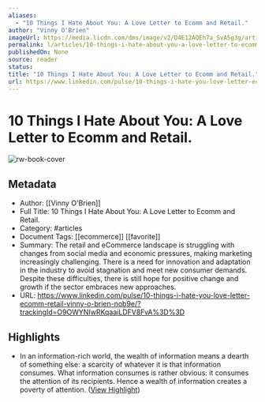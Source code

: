 ```yaml
---
aliases:
  - "10 Things I Hate About You: A Love Letter to Ecomm and Retail."
author: "Vinny O'Brien"
imageUrl: https://media.licdn.com/dms/image/v2/D4E12AQEh7a_SvA5g3g/article-cover_image-shrink_600_2000/article-cover_image-shrink_600_2000/0/1731327354866?e=2147483647&v=beta&t=VgHkPDek9O9tBDUUBBDJkMFOHHmYAKXM0sMlxBpxrnY
permalink: l/articles/10-things-i-hate-about-you-a-love-letter-to-ecomm-and-retail
publishedOn: None
source: reader
status: 
title: "10 Things I Hate About You: A Love Letter to Ecomm and Retail."
url: https://www.linkedin.com/pulse/10-things-i-hate-you-love-letter-ecomm-retail-vinny-o-brien-nob9e/?trackingId=O9OWYNIwRKqaaiLDFV8FvA%3D%3D
---
```

# 10 Things I Hate About You: A Love Letter to Ecomm and Retail.

![rw-book-cover](https://media.licdn.com/dms/image/v2/D4E12AQEh7a_SvA5g3g/article-cover_image-shrink_600_2000/article-cover_image-shrink_600_2000/0/1731327354866?e=2147483647&v=beta&t=VgHkPDek9O9tBDUUBBDJkMFOHHmYAKXM0sMlxBpxrnY)

## Metadata

- Author: [[Vinny O'Brien]]
- Full Title: 10 Things I Hate About You: A Love Letter to Ecomm and Retail.
- Category: #articles
- Document Tags: [[ecommerce]] [[favorite]]
- Summary: The retail and eCommerce landscape is struggling with changes from social media and economic pressures, making marketing increasingly challenging. There is a need for innovation and adaptation in the industry to avoid stagnation and meet new consumer demands. Despite these difficulties, there is still hope for positive change and growth if the sector embraces new approaches.
- URL: https://www.linkedin.com/pulse/10-things-i-hate-you-love-letter-ecomm-retail-vinny-o-brien-nob9e/?trackingId=O9OWYNIwRKqaaiLDFV8FvA%3D%3D

## Highlights

- In an information-rich world, the wealth of information means a dearth of something else: a scarcity of whatever it is that information consumes. What information consumes is rather obvious: it consumes the attention of its recipients. Hence a wealth of information creates a poverty of attention. ([View Highlight](https://read.readwise.io/read/01jg3zqec1jqtch9nwczgj1y46))
